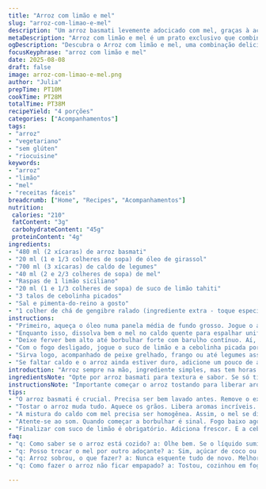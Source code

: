 ```yaml
---
title: "Arroz com limão e mel"
slug: "arroz-com-limao-e-mel"
description: "Um arroz basmati levemente adocicado com mel, graças à acidez e aroma do limão siciliano, temperado com cebolinha fresca e cozido no caldo de legumes. Uma delicadeza simples, que entrega textura soltinha e perfume vibrante aloirado pela tostada suave na gordura, ótimo acompanhamento para peixes ou frango. Sem glúten, lactose, ovos e castanhas."
metaDescription: "Arroz com limão e mel é um prato exclusivo que combina sabor cítrico e doce, perfeito para acompanhar peixes ou frango."
ogDescription: "Descubra o Arroz com limão e mel, uma combinação deliciosa que traz frescor e leveza para suas refeições."
focusKeyphrase: "arroz com limão e mel"
date: 2025-08-08
draft: false
image: arroz-com-limao-e-mel.png
author: "Julia"
prepTime: PT10M
cookTime: PT28M
totalTime: PT38M
recipeYield: "4 porções"
categories: ["Acompanhamentos"]
tags:
- "arroz"
- "vegetariano"
- "sem glúten"
- "riocuisine"
keywords:
- "arroz"
- "limão"
- "mel"
- "receitas fáceis"
breadcrumb: ["Home", "Recipes", "Acompanhamentos"]
nutrition: 
 calories: "210"
 fatContent: "3g"
 carbohydrateContent: "45g"
 proteinContent: "4g"
ingredients:
- "480 ml (2 xícaras) de arroz basmati"
- "20 ml (1 e 1/3 colheres de sopa) de óleo de girassol"
- "700 ml (3 xícaras) de caldo de legumes"
- "40 ml (2 e 2/3 colheres de sopa) de mel"
- "Raspas de 1 limão siciliano"
- "20 ml (1 e 1/3 colheres de sopa) de suco de limão tahiti"
- "3 talos de cebolinha picados"
- "Sal e pimenta-do-reino a gosto"
- "1 colher de chá de gengibre ralado (ingrediente extra - toque especial)"
instructions:
- "Primeiro, aqueça o óleo numa panela média de fundo grosso. Jogue o arroz cru e mexa com cuidado por uns 3 minutos até sentir cheiro tostado e grão começando a ficar translúcido, sem deixar queimar – ficar ligeiramente brilhante é configuração ideal."
- "Enquanto isso, dissolva bem o mel no caldo quente para espalhar uniformemente sem gruda. Quando o arroz estiver pronto, coloque o caldo, raspas de limão e o gengibre ralado – sim, o gengibre dá um frescor picante que contrasta muito com o limão. Salpique sal, sem medo, e pimenta a gosto."
- "Deixe ferver bem alto até borbulhar forte com barulho contínuo. Aí, fogo no mínimo, panela tampada. Esse é momento de paciência: nada de mexer agora, arroz precisa cozinhar absorvendo líquido, uns 18 a 22 minutos, até sumir aquele líquido visível e a textura amolecer na mordida. Se prestar atenção, a textura vira meio delicada, macia, mas ainda soltinha, grãos se soltam fácil com garfo."
- "Com o fogo desligado, jogue o suco de limão e a cebolinha picada por cima. Misture delicado para não triturar tudo. Prove, ajuste o sal, o mel para um contraponto de suavidade ou mais pimenta, quem julgar."
- "Sirva logo, acompanhado de peixe grelhado, frango ou até legumes assados. Evite ir mexendo ou abafando muito para manter textura."
- "Se faltar caldo e o arroz ainda estiver duro, adicione um pouco de água quente, pouco a pouco, para não empapar."
introduction: "Arroz sempre na mão, ingrediente simples, mas tem horas que aquele arroz branco básico precisa de um twist. Com limão e mel, parece estranho, mas é ótimo para deixar a refeição leve e aromática, com aquele toque cítrico que iluminou minhas tentativas frustradas no passado. A escolha do caldo, o ponto do arroz, o frescor da cebolinha são aquilo que define o prato. Uso gengibre para dar um plus que o pessoal acha diferente, quase segredo de cozinha caseira. Ideal pra acompanhar peixes, especialmente tilápia ou salmão, e pratos mais delicados. Sem glúten, sem leite, dá para inserir no cardápio da galera com restrição tranquilamente."
ingredientsNote: "Opte por arroz basmati para textura e sabor. Se só tiver arroz agulhinha, vá de menos líquido e cuidado para não passar do ponto – ponto do trigo é tudo na texturização. Caldo de legumes caseiro potencializa sabor, mas fundinho de caldo Knorr vegetal ou água com sal dá conta do recado para a pressa. O mel pode ser substituído por açúcar de coco ou xarope de bordo para variações mais rústicas. O gengibre é opcional, podendo trocar por um toque de pimenta da jamaica ou até casca de laranja para brincar com o cítrico. Cebolinha pode ser substituída por salsinha para textura mais firme/sabor herbáceo."
instructionsNote: "Importante começar o arroz tostando para liberar aromas – dá o diferencial do prato, sem perder aquela textura delicada do grão. Resista à vontade de mexer durante o cozimento, só vai bagunçar a textura. O líquido deve ferver com vigor para iniciantes notarem que está rolando boa troca térmica. O tempo exato varia conforme o fogo e a panela, então observe o som, o cheiro e a textura – arroz cozido não é duro, não é papo mole, é firme na medida, soltinho. O toque final do suco de limão e a cebolinha fresca ajudam a neutralizar a doçura do mel, equilibrando e oferecendo aquela acidez fresca no final. Se sobrar líquido, retire a tampa e dê uma cozida rápida para evaporar, evitando arroz empapado."
tips:
- "O arroz basmati é crucial. Precisa ser bem lavado antes. Remove o excesso de amido. Caso não tenha, use arroz agulhinha, mas menos caldo, cuidado com o cozimento."
- "Tostar o arroz muda tudo. Aquece os grãos. Libera aromas incríveis. Não mexa na hora de cozinhar. E sim, resistir é essencial, o arroz precisa absorver o líquido."
- "A mistura do caldo com mel precisa ser homogênea. Assim, o mel se dissolve. Pode usar caldo Knorr se tiver pressa, mas caseiro é sempre melhor."
- "Atente-se ao som. Quando começar a borbulhar é sinal. Fogo baixo agora. Tempo varia muito. Observe a panela e o cheiro. Se precisar, um pouco de água quente."
- "Finalizar com suco de limão é obrigatório. Adiciona frescor. E a cebolinha é o toque final. Se não tiver, use salsinha. Experimente com pimenta da jamaica."
faq:
- "q: Como saber se o arroz está cozido? a: Olhe bem. Se o líquido sumiu e grãos estão soltinhos, está pronto. Não deve estar duro nem empapado."
- "q: Posso trocar o mel por outro adoçante? a: Sim, açúcar de coco ou xarope de bordo pode funcionar. Mas experimente antes. O sabor vai mudar bastante."
- "q: Arroz sobrou, o que fazer? a: Nunca esquente tudo de novo. Melhor guardar na geladeira em pote fechado. Fica gostoso depois ao ser resfriado."
- "q: Como fazer o arroz não ficar empapado? a: Tostou, cozinhou em fogo alto e baixou direitinho, então tá certo. Se sobrar muita água, deixe a tampa aberta um tempo."

---
```

